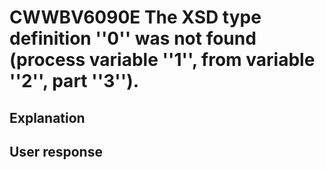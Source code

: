 # CWWBV6090E The XSD type definition ''0'' was not found (process variable ''1'', from variable ''2'', part ''3'').

## Explanation

## User response